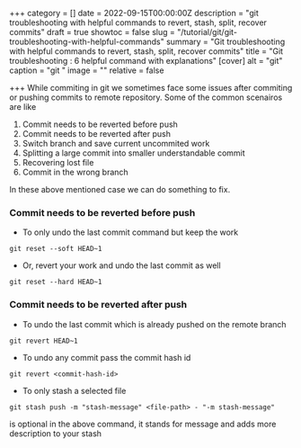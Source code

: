 +++
category = []
date = 2022-09-15T00:00:00Z
description = "git troubleshooting with helpful commands to revert, stash, split, recover commits"
draft = true
showtoc = false
slug = "/tutorial/git/git-troubleshooting-with-helpful-commands"
summary = "Git troubleshooting with helpful commands to revert, stash, split, recover commits"
title = "Git troubleshooting : 6 helpful command with explanations"
[cover]
alt = "git"
caption = "git "
image = ""
relative = false

+++
While commiting in git we sometimes face some issues after commiting or pushing commits to remote repository. Some of the common scenairos are like

1. Commit needs to be reverted before push
2. Commit needs to be reverted after push
3. Switch branch and save current uncommited work
4. Splitting a large commit into smaller understandable commit
5. Recovering lost file
6. Commit in the wrong branch

In these above mentioned case we can do something to fix.

### Commit needs to be reverted before push

* To only undo the last commit command but keep the work

`git reset --soft HEAD~1`

* Or, revert your work and undo the last commit as well

`git reset --hard HEAD~1`

### Commit needs to be reverted after push

* To undo the last commit which is already pushed on the remote branch

`git revert HEAD~1`

* To undo any commit pass the commit hash id

`git revert <commit-hash-id>`

- To only stash a selected file 

```git stash push -m "stash-message" <file-path> - "-m stash-message"```

is optional in the above command, it stands for message and adds more description to your stash